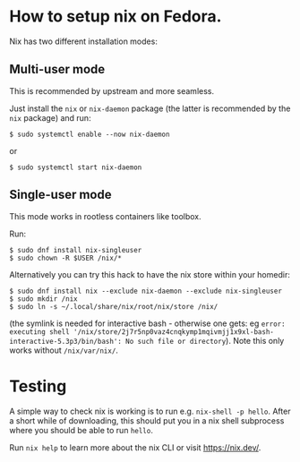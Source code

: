 # How to setup nix on Fedora.

Nix has two different installation modes:

## Multi-user mode

This is recommended by upstream and more seamless.

Just install the `nix` or `nix-daemon` package
(the latter is recommended by the `nix` package) and run:
```
$ sudo systemctl enable --now nix-daemon
```
or
```
$ sudo systemctl start nix-daemon
```

## Single-user mode

This mode works in rootless containers like toolbox.

Run:
```
$ sudo dnf install nix-singleuser
$ sudo chown -R $USER /nix/*
```

Alternatively you can try this hack to have the nix store within your homedir:
```
$ sudo dnf install nix --exclude nix-daemon --exclude nix-singleuser
$ sudo mkdir /nix
$ sudo ln -s ~/.local/share/nix/root/nix/store /nix/
```
(the symlink is needed for interactive bash - otherwise one gets: eg
`error: executing shell '/nix/store/2j7r5np0vaz4cnqkymp1mqivmjj1x9xl-bash-interactive-5.3p3/bin/bash': No such file or directory`).
Note this only works without `/nix/var/nix/`.

# Testing

A simple way to check nix is working is to run e.g. `nix-shell -p hello`.
After a short while of downloading, this should put you in
a nix shell subprocess where you should be able to run `hello`.

Run `nix help` to learn more about the nix CLI or visit <https://nix.dev/>.
